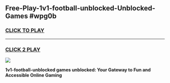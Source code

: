 
## Free-Play-1v1-football-unblocked-Unblocked-Games #wpg0b
<h3>
<a href="https://news.freeplayer.one?title=1v1-football-unblocked&ref=8M">CLICK TO PLAY</a></h3>
<hr>

<h3>
<a href="https://news.freeplayer.one?title=1v1-football-unblocked&ref=8M">CLICK 2 PLAY</a>
  
</h3>

<a href="https://news.freeplayer.one?title=1v1-football-unblocked&ref=8M"><img src="https://clearcache.store/games.png"></a>


**1v1-football-unblocked games unblocked: Your Gateway to Fun and Accessible Online Gaming**

